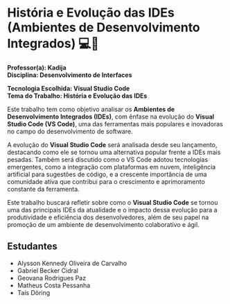 # História e Evolução das IDEs (Ambientes de Desenvolvimento Integrados) 💻🚀

**Professor(a): Kadija**  
**Disciplina: Desenvolvimento de Interfaces**

**Tecnologia Escolhida: Visual Studio Code**  
**Tema do Trabalho: História e Evolução das IDEs**


Este trabalho tem como objetivo analisar os **Ambientes de Desenvolvimento Integrados (IDEs)**, com ênfase na evolução do **Visual Studio Code (VS Code)**, uma das ferramentas mais populares e inovadoras no campo do desenvolvimento de software.

A evolução do **Visual Studio Code** será analisada desde seu lançamento, destacando como ele se tornou uma alternativa popular frente a IDEs mais pesadas. Também será discutido como o VS Code adotou tecnologias emergentes, como a integração com plataformas em nuvem, inteligência artificial para sugestões de código, e a crescente importância de uma comunidade ativa que contribui para o crescimento e aprimoramento constante da ferramenta.

Este trabalho buscará refletir sobre como o **Visual Studio Code** se tornou uma das principais IDEs da atualidade e o impacto dessa evolução para a produtividade e eficiência dos desenvolvedores, além de seu papel na promoção de um ambiente de desenvolvimento colaborativo e ágil.

## Estudantes
- Alysson Kennedy Oliveira de Carvalho
- Gabriel Becker Cidral
- Geovana Rodrigues Paz
- Matheus Costa Pessanha  
- Taís Döring
